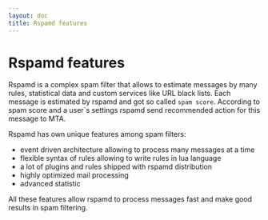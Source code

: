 ```yaml
---
layout: doc
title: Rspamd features
---
```


# Rspamd features

Rspamd is a complex spam filter that allows to estimate messages by many rules, statistical data and custom services like URL black lists.
Each message is estimated by rspamd and got so called `spam score`.
According to spam score and a user`s settings rspamd send recommended action for this message to MTA.

Rspamd has own unique features among spam filters:

* event driven architecture allowing to process many messages at a time
* flexible syntax of rules allowing to write rules in lua language
* a lot of plugins and rules shipped with rspamd distribution
* highly optimized mail processing
* advanced statistic

All these features allow rspamd to process messages fast and make good results in spam filtering.
